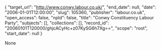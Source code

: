 {
  "target_url": "http://www.conwy.labour.co.uk/", 
  "end_date": null, 
  "date": "2006-01-01T12:00:00", 
  "slug": 105360, 
  "publisher": "labour.co.uk", 
  "open_access": false, 
  "npld": false, 
  "title": "Conwy Constituency Labour Party", 
  "subjects": [], 
  "collections": [], 
  "record_id": "20060101T120000/ghjcACyHc+z07KySG6h7Xg==", 
  "scope": "root", 
  "start_date": null
}

None